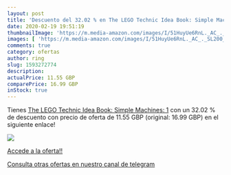```yaml
---
layout: post
title: 'Descuento del 32.02 % en The LEGO Technic Idea Book: Simple Machi'
date: 2020-02-19 19:51:19
thumbnailImage: 'https://m.media-amazon.com/images/I/51HuyUe6RnL._AC_._SL200_.jpg'
images: [ 'https://m.media-amazon.com/images/I/51HuyUe6RnL._AC_._SL200_.jpg' ]
comments: true
category: ofertas
author: ring
slug: 1593272774
description:
actualPrice: 11.55 GBP
comparePrice: 16.99 GBP
inStock: true
---
```


Tienes [The LEGO Technic Idea Book: Simple Machines: 1](https://www.amazon.com/dp/1593272774/?tag=redken08-20) con un 32.02 % de descuento con precio de oferta de 11.55 GBP (original: 16.99 GBP) en el siguiente enlace!

[![](https://m.media-amazon.com/images/I/51HuyUe6RnL._AC_._SL200_.jpg)](https://www.amazon.com/dp/1593272774/?tag=redken08-20)

[Accede a la oferta!!](https://www.amazon.com/dp/1593272774/?tag=redken08-20)

[Consulta otras ofertas en nuestro canal de telegram](https://t.me/s/ofertas25)
